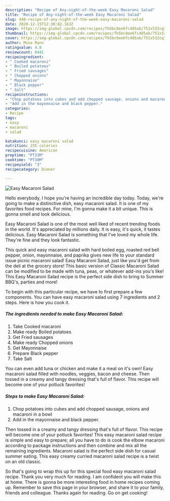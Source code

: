 ```yaml
---
description: "Recipe of Any-night-of-the-week Easy Macaroni Salad"
title: "Recipe of Any-night-of-the-week Easy Macaroni Salad"
slug: 440-recipe-of-any-night-of-the-week-easy-macaroni-salad
date: 2020-12-15T12:38:02.163Z
image: https://img-global.cpcdn.com/recipes/fb5bc9ee6fc485ab/751x532cq70/easy-macaroni-salad-recipe-main-photo.jpg
thumbnail: https://img-global.cpcdn.com/recipes/fb5bc9ee6fc485ab/751x532cq70/easy-macaroni-salad-recipe-main-photo.jpg
cover: https://img-global.cpcdn.com/recipes/fb5bc9ee6fc485ab/751x532cq70/easy-macaroni-salad-recipe-main-photo.jpg
author: Mina Mann
ratingvalue: 4.8
reviewcount: 8441
recipeingredient:
- " Cooked macaroni"
- " Boiled potatoes"
- " Fried sausages"
- " Chopped onions"
- " Mayonnaise"
- " Black pepper"
- " Salt"
recipeinstructions:
- "Chop potatoes into cubes and add chopped sausage, onions and macaroni in a bowl"
- "Add in the mayonnaise and black pepper."
categories:
- Recipe
tags:
- easy
- macaroni
- salad

katakunci: easy macaroni salad 
nutrition: 255 calories
recipecuisine: American
preptime: "PT33M"
cooktime: "PT30M"
recipeyield: "3"
recipecategory: Dinner

---
```



![Easy Macaroni Salad](https://img-global.cpcdn.com/recipes/fb5bc9ee6fc485ab/751x532cq70/easy-macaroni-salad-recipe-main-photo.jpg)

Hello everybody, I hope you're having an incredible day today. Today, we're going to make a distinctive dish, easy macaroni salad. It is one of my favorites food recipes. For mine, I'm gonna make it a bit unique. This is gonna smell and look delicious.

Easy Macaroni Salad is one of the most well liked of recent trending foods in the world. It's appreciated by millions daily. It is easy, it's quick, it tastes delicious. Easy Macaroni Salad is something that I've loved my whole life. They're fine and they look fantastic.

This quick and easy macaroni salad with hard boiled egg, roasted red bell pepper, onion, mayonnaise, and paprika gives new life to your standard issue picnic macaroni salad! Easy Macaroni Salad, just like you&#39;d get from the deli at the grocery store! This basic version of Classic Macaroni Salad can be modified to be made with tuna, peas, or whatever add-ins you&#39;s like! This Easy Macaroni Salad recipe is the perfect side dish to bring to Summer BBQ&#39;s, parties and more!


To begin with this particular recipe, we have to first prepare a few components. You can have easy macaroni salad using 7 ingredients and 2 steps. Here is how you cook it.

<!--inarticleads1-->

##### The ingredients needed to make Easy Macaroni Salad:

1. Take  Cooked macaroni
1. Make ready  Boiled potatoes
1. Get  Fried sausages
1. Make ready  Chopped onions
1. Get  Mayonnaise
1. Prepare  Black pepper
1. Take  Salt


You can even add tuna or chicken and make it a meal on it&#39;s own! Easy macaroni salad filled with noodles, veggies, bacon and cheese. Then tossed in a creamy and tangy dressing that&#39;s full of flavor. This recipe will become one of your potluck favorites! 

<!--inarticleads2-->

##### Steps to make Easy Macaroni Salad:

1. Chop potatoes into cubes and add chopped sausage, onions and macaroni in a bowl
1. Add in the mayonnaise and black pepper.


Then tossed in a creamy and tangy dressing that&#39;s full of flavor. This recipe will become one of your potluck favorites! This easy macaroni salad recipe is simple and easy to prepare; all you have to do is cook the elbow macaroni according to package instructions and then combine and mix all the remaining ingredients. Macaroni salad is the perfect side dish for casual summer eating. This easy creamy curried macaroni salad recipe is a twist on an old classic. 

So that's going to wrap this up for this special food easy macaroni salad recipe. Thank you very much for reading. I am confident you will make this at home. There is gonna be more interesting food in home recipes coming up. Remember to save this page in your browser, and share it to your family, friends and colleague. Thanks again for reading. Go on get cooking!

